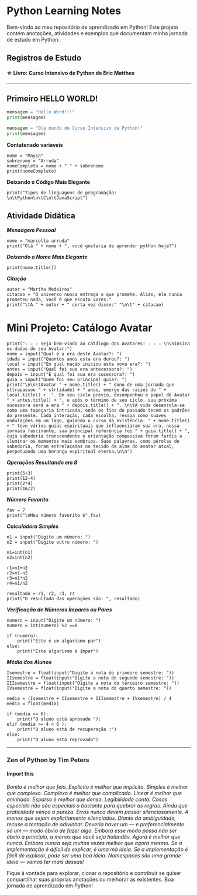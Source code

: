 


# Python Learning Notes

Bem-vindo ao meu repositório de aprendizado em Python! Este projeto contém anotações, atividades e exemplos que documentam minha jornada de estudo em Python.

## Registros de Estudo

#### ☆ Livro: Curso Intensivo de Python de Eric Matthes
---

<!--22/12/23 - Sexta-Feira-->
<!-- -->

## Primeiro HELLO WORLD!
```python
mensagem = "Hello Word!!!"
print(mensagem)

mensagem = "Ola mundo do Curso Intensivo de Python!"
print(mensagem)
```


**Contatenado variaveis**
```
nome = "Maysa"
sobrenome = "Arruda"
nomeCompleto = nome + " " + sobrenome
print(nomeCompleto)
```

**Deixando o Código Mais Elegante**
```
print("Tipos de linguagens de programação: \n\tPython\n\tC\n\tJavaScript")
```
<!--11/01/24 - Quinta-Feira -->

## Atividade Didática

***Mensagem Pessoal***
```
nome = "marcella arruda"
print("Olá " + nome + ", você gostaria de aprender python hoje?")
```
***Deixando o Nome Mais Elegante***
```
print(nome.title())
```

***Citação***
```
autor = "Martha Medeiros"
citacao = "O universo nunca entrega o que promete. Aliás, ele nunca prometeu nada, você é que escuta vozes."
print("\tA " + autor + " certa vez disse:" "\n\t" + citacao)
```


# Mini Projeto: Catálogo Avatar
```
print("☆ ☆ ☆ Seja bem-vindo ao catálogo dos Avatares! ☆ ☆ ☆ \n\nInsira os dados do seu Avatar:")
nome = input("Qual é a era deste Avatar?: ")
idade = input("Quantos anos esta era durou?: ")
local = input("Em qual nação iniciou esta nova era?: ")
antes = input("Qual foi sua era antecessora?: ")
depois = input("E qual foi sua era sucessora?: ") 
guia = input("Quem foi seu principal guia?: ")
print("\n\n\tAvatar " + nome.title() + " dono de uma jornada que ultrapassou " + str(idade) + " anos, emerge das raízes do " + local.title() +  ". Em seu ciclo prévio, desempenhou o papel de Avatar " + antes.title() + ", e após o término de seu ciclo, sua próxima sucessora será a era " + depois.title() + ". \n\tA vida desenrola-se como uma tapeçaria intricada, onde os fios do passado tecem os padrões do presente. Cada interação, cada escolha, ressoa como suaves ondulações em um lago, guiando o curso da existência. " + nome.title() + " teve vários guias espirituais que influenciaram sua era, nessa jornada fascinante, sua principal referência foi " + guia.title() + ", cuja sabedoria transcendente e orientação compassiva foram faróis a iluminar os momentos mais sombrios. Suas palavras, como pérolas de sabedoria, foram entrelaçadas no tecido da alma do avatar atual, perpetuando uma herança espiritual eterna.\n\n")
```
<!-- 25/01/24 - Quinta-Feira-->
***Operações Resultando em 8***
```
print(5+3)
print(12-4)
print(2*4)
print(16/2)
```
***Número Favorito***
```
fav = 7
print("\nMeu número favorito é",fav)
```
***Calculadora Simples***
```
n1 = input("Digite um número: ")
n2 = input("Digite outro número: ")

n1=int(n1)
n2=int(n2)

r1=n1+n2
r2=n1-n2
r3=n1*n2
r4=n1/n2

resultado = r1, r2, r3, r4
print("O resultado das operações são: ", resultado)
```

***Verificação de Números Ímpares ou Pares***
```
numero = input("Digite um número: ")
numero = int(numero) %2 ==0

if (numero):
    print("Este é um algarismo par")
else:
    print("Este algarismo é ímpar")
```

***Média dos Alunos***
```
Isemestre = float(input("Digite a nota do primeiro semestre: "))
IIsemestre = float(input("Digite a nota do segundo semestre: "))
IIIsemestre = float(input("Digite a nota do terceiro semestre: "))
IVsemestre = float(input("Digite a nota do quarto semestre: "))

media = (Isemestre + IIsemestre + IIIsemestre + IVsemestre) / 4
media = float(media)

if (media >= 6):
    print("O aluno está aprovado "):
elif (media >= 4 < 6 ):
    print("O aluno está de recuperação :")
else:
    print("O aluno está reprovado")
```
---
### Zen of Python by Tim Peters

#### Import this

*Bonito é melhor que feio.
Explícito é melhor que implícito.
Simples é melhor que complexo.
Complexo é melhor que complicado.
Linear é melhor que aninhado.
Esparso é melhor que denso.
Legibilidade conta.
Casos especiais não são especiais o bastante para quebrar as regras.
Ainda que praticidade vença a pureza.
Erros nunca devem passar silenciosamente.
A menos que sejam explicitamente silenciados.
Diante da ambiguidade, recuse a tentação de adivinhar.
Deveria haver um — e preferencialmente só um — modo óbvio de fazer algo.
Embora esse modo possa não ser óbvio a princípio, a menos que você seja holandês.
Agora é melhor que nunca.
Embora nunca seja muitas vezes melhor que *agora* mesmo.
Se a implementação é difícil de explicar, é uma má ideia.
Se a implementação é fácil de explicar, pode ser uma boa ideia.
Namespaces são uma grande ideia — vamos ter mais dessas!*


Fique à vontade para explorar, clonar o repositório e contribuir se quiser compartilhar suas próprias anotações ou melhorar as existentes. Boa jornada de aprendizado em Python!

